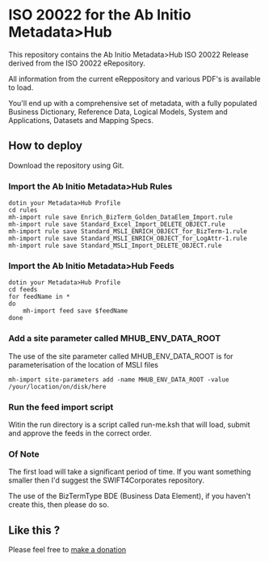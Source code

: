 # ISO 20022 for the Ab Initio Metadata>Hub

This repository contains the Ab Initio Metadata>Hub ISO 20022 Release derived from the ISO 20022 eRepository.

All information from the current eReppository and various PDF's is available to load.

You'll end up with a comprehensive set of metadata, with a fully populated Business Dictionary, Reference Data, Logical Models, System and Applications, Datasets and Mapping Specs.

## How to deploy

Download the repository using Git.

### Import the Ab Initio Metadata>Hub Rules

	dotin your Metadata>Hub Profile
	cd rules
	mh-import rule save Enrich_BizTerm_Golden_DataElem_Import.rule
	mh-import rule save Standard_Excel_Import_DELETE_OBJECT.rule
	mh-import rule save Standard_MSLI_ENRICH_OBJECT_for_BizTerm-1.rule
	mh-import rule save Standard_MSLI_ENRICH_OBJECT_for_LogAttr-1.rule
	mh-import rule save Standard_MSLI_Import_DELETE_OBJECT.rule

### Import the Ab Initio Metadata>Hub Feeds

	dotin your Metadata>Hub Profile
	cd feeds
	for feedName in *
	do
		mh-import feed save $feedName
	done


### Add a site parameter called MHUB_ENV_DATA_ROOT

The use of the site parameter called MHUB_ENV_DATA_ROOT is for parameterisation of the location of MSLI files  

	mh-import site-parameters add -name MHUB_ENV_DATA_ROOT -value /your/location/on/disk/here 

### Run the feed import script

Witin the run directory is a script called run-me.ksh that will load, submit and approve the feeds in the correct order.

### Of Note

The first load will take a significant period of time. If you want something smaller then I'd suggest the SWIFT4Corporates repository.

The use of the BizTermType BDE (Business Data Element), if you haven't create this, then please do so.

## Like this ?

Please feel free to [make a donation](https://monzo.me/christopherday5/5.00?d=ISO%2020022)
